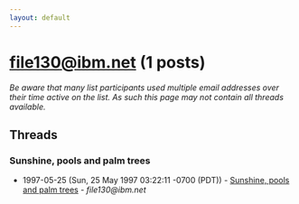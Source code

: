 ```yaml
---
layout: default
---
```


# file130@ibm.net (1 posts)

_Be aware that many list participants used multiple email addresses over their time active on the list. As such this page may not contain all threads available._

## Threads

### Sunshine, pools and palm trees
+ 1997-05-25 (Sun, 25 May 1997 03:22:11 -0700 (PDT)) - [Sunshine, pools and palm trees](/archive/1997/05/576cc3d724791517ae52c391e0ed9db597675f61a2f8552368506326df987098) - _file130@ibm.net_

